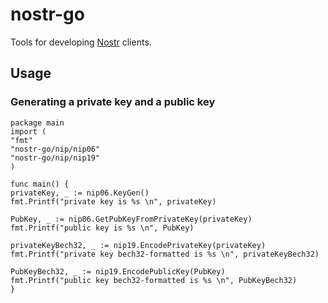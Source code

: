 # nostr-go

Tools for developing [Nostr](https://github.com/nostr-protocol/nostr) clients.

## Usage

### Generating a private key and a public key
```golang
package main
import (
"fmt"
"nostr-go/nip/nip06"
"nostr-go/nip/nip19"
)

func main() {
privateKey, _ := nip06.KeyGen()
fmt.Printf("private key is %s \n", privateKey)

PubKey, _ := nip06.GetPubKeyFromPrivateKey(privateKey)
fmt.Printf("public key is %s \n", PubKey)

privateKeyBech32, _ := nip19.EncodePrivateKey(privateKey)
fmt.Printf("private key bech32-formatted is %s \n", privateKeyBech32)

PubKeyBech32, _ := nip19.EncodePublicKey(PubKey)
fmt.Printf("public key bech32-formatted is %s \n", PubKeyBech32)
}
```
